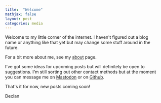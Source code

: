 ```yaml
---
title:  "Welcome"
mathjax: false
layout: post
categories: media
---
```


Welcome to my little corner of the internet. I haven't figured out a blog name or anything like that yet but may change some stuff around in the future.

For a bit more about me, see my [about](/about.html) page.

I've got some ideas for upcoming posts but will definitely be open to suggestions. I'm still sorting out other contact methods but at the moment you can message me on [Mastodon](www.infosec.exchange/@declan) or on [Github](www.github.com/declan-watson).

That's it for now, new posts coming soon!

Declan
